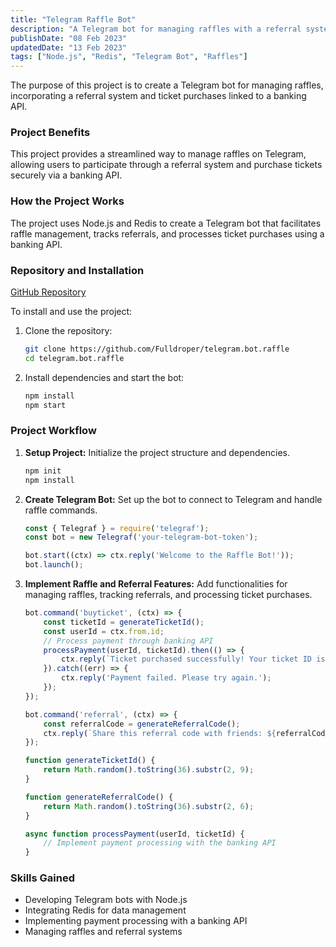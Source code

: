 ```yaml
---
title: "Telegram Raffle Bot"
description: "A Telegram bot for managing raffles with a referral system and ticket purchases linked to a banking API"
publishDate: "08 Feb 2023"
updatedDate: "13 Feb 2023"
tags: ["Node.js", "Redis", "Telegram Bot", "Raffles"]
---
```

The purpose of this project is to create a Telegram bot for managing raffles, incorporating a referral system and ticket purchases linked to a banking API.

### Project Benefits
This project provides a streamlined way to manage raffles on Telegram, allowing users to participate through a referral system and purchase tickets securely via a banking API.

### How the Project Works
The project uses Node.js and Redis to create a Telegram bot that facilitates raffle management, tracks referrals, and processes ticket purchases using a banking API.

### Repository and Installation
[GitHub Repository](https://github.com/Fulldroper/telegram.bot.raffle)

To install and use the project:

1. Clone the repository:
    ```bash
    git clone https://github.com/Fulldroper/telegram.bot.raffle
    cd telegram.bot.raffle
    ```

2. Install dependencies and start the bot:
    ```bash
    npm install
    npm start
    ```

### Project Workflow
1. **Setup Project:** Initialize the project structure and dependencies.
    ```bash
    npm init
    npm install
    ```

2. **Create Telegram Bot:** Set up the bot to connect to Telegram and handle raffle commands.
    ```javascript
    const { Telegraf } = require('telegraf');
    const bot = new Telegraf('your-telegram-bot-token');

    bot.start((ctx) => ctx.reply('Welcome to the Raffle Bot!'));
    bot.launch();
    ```

3. **Implement Raffle and Referral Features:** Add functionalities for managing raffles, tracking referrals, and processing ticket purchases.
    ```javascript
    bot.command('buyticket', (ctx) => {
        const ticketId = generateTicketId();
        const userId = ctx.from.id;
        // Process payment through banking API
        processPayment(userId, ticketId).then(() => {
            ctx.reply(`Ticket purchased successfully! Your ticket ID is ${ticketId}`);
        }).catch((err) => {
            ctx.reply('Payment failed. Please try again.');
        });
    });

    bot.command('referral', (ctx) => {
        const referralCode = generateReferralCode();
        ctx.reply(`Share this referral code with friends: ${referralCode}`);
    });

    function generateTicketId() {
        return Math.random().toString(36).substr(2, 9);
    }

    function generateReferralCode() {
        return Math.random().toString(36).substr(2, 6);
    }

    async function processPayment(userId, ticketId) {
        // Implement payment processing with the banking API
    }
    ```

### Skills Gained
- Developing Telegram bots with Node.js
- Integrating Redis for data management
- Implementing payment processing with a banking API
- Managing raffles and referral systems
